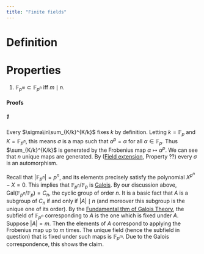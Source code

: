 ```yaml
---
title: "Finite fields"
---
```


# Definition

# Properties
1. $\mathbb{F}_{p^m}\subset\mathbb{F}_{p^n}$ iff $m\mid n$.

#### Proofs
##### 1
Every $\sigma\in\sum_{K/k}^{K/k}$ fixes $k$ by definition. Letting $k=\mathbb{F}_p$ and $K=\mathbb{F}_{p^n}$, this means $\sigma$ is a map such that $\alpha^p=\alpha$ for all $\alpha\in\mathbb{F}_p$. Thus $\sum_{K/k}^{K/k}$ is generated by the Frobenius map $\alpha\mapsto\alpha^p$. We can see that $n$ unique maps are generated. By ([Field extension](<notes/ntpy/Definitions/Algebraic Number Theory/Field Theory/Field extension.md>), Property ??) every $\sigma$ is an automorphism.

Recall that $|\mathbb{F}_{p^n}|=p^n$, and its elements precisely satisfy the polynomial $X^{p^n}-X=0$. This implies that $\mathbb{F}_{p^n}/\mathbb{F}_p$ is [Galois](<notes/ntpy/Definitions/Algebraic Number Theory/Field Theory/Galois extension.md>). By our discussion above, $\text{Gal}(\mathbb{F}_{p^n}/\mathbb{F}_p)=C_n$, the cyclic group of order $n$. It is a basic fact that $A$ is a subgroup of $C_n$ if and only if $|A|\mid n$ (and moreover this subgroup is the unique one of its order). By the [Fundamental thm of Galois Theory](<notes/ntpy/Theorems/Field Theory/Fundamental thm of Galois Theory.md>), the subfield of $\mathbb{F}_{p^n}$ corresponding to $A$ is the one which is fixed under $A$. Suppose $|A|=m$. Then the elements of $A$ correspond to applying the Frobenius map up to $m$ times. The unique field (hence the subfield in question) that is fixed under such maps is $\mathbb{F}_{p^m}$. Due to the Galois correspondence, this shows the claim.

